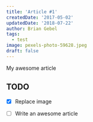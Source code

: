 ```yaml
---
title: 'Article #1'
createdDate: '2017-05-02'
updatedDate: '2018-07-22'
author: Brian Gebel
tags:
  - test
image: pexels-photo-59628.jpeg
draft: false
---
```


My awesome article

## TODO

-   [x] Replace image
-   [ ] Write an awesome article


